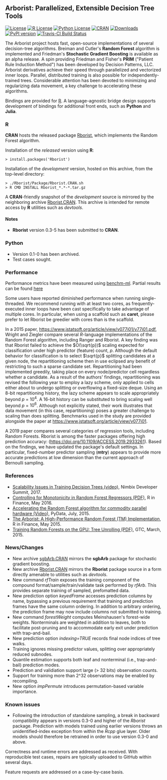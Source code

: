
## Arborist: Parallelized, Extensible Decision Tree Tools


[![License](https://img.shields.io/badge/core-MPL--2-brightgreen.svg)](https://www.mozilla.org/en-US/MPL/2.0/) 
[![R License](http://img.shields.io/badge/R_Bridge-GPL%20%28%3E=%202%29-brightgreen.svg?style=flat)](http://www.gnu.org/licenses/gpl-2.0.html)
[![Python License](http://img.shields.io/badge/Python__Bridge-MIT-brightgreen.svg?style=flat)](https://opensource.org/licenses/MIT
)
[![CRAN](http://www.r-pkg.org/badges/version/Rborist)](https://cran.rstudio.com/web/packages/Rborist/index.html)
[![Downloads](http://cranlogs.r-pkg.org/badges/Rborist?color=brightgreen)](http://www.r-pkg.org/pkg/Rborist)
[![PyPI version](https://badge.fury.io/py/pyborist.svg)](https://pypi.python.org/pypi/pyborist/) 
[![Travis-CI Build Status](https://travis-ci.org/suiji/Arborist.svg?branch=master)](https://travis-ci.org/suiji/Arborist)




The Arborist project hosts fast, open-source implementations of several decision-tree algorithms.  Breiman and Cutler's **Random Forest** algorithm is implemented and Friedman's **Stochastic Gradient Boosting** is available as an alpha release.  A spin providing Friedman and Fisher's **PRIM** ("Patient Rule Induction Method") has been developed by Decision Patterns, LLC.  Arborist derivatives achieve their speed through parallelized and vectorized inner loops.  Parallel, distributed training is also possible for independently-trained trees. Considerable attention has been devoted to minimizing and regularizing data movement, a key challenge to accelerating these algorithms.

Bindings are provided for [R](https://cran.r-project.org/web/packages/Rborist/index.html).  A language-agnostic bridge design supports development of bindings for additional front ends, such as **Python** and **Julia**.

### R

**CRAN** hosts the released package [Rborist](https://cran.r-project.org/web/packages/Rborist/index.html), which implements the Random Forest algorithm.

Installation of the *released* version using **R**:

    > install.packages('Rborist')

Installation of the *development* version, hosted on this archive, from the top-level directory:

    > ./Rborist/Package/Rborist.CRAN.sh
    > R CMD INSTALL Rborist_*.*-*.tar.gz

A **CRAN**-friendly snapshot of the *development* source is mirrored by the neighboring archive [Rborist.CRAN](https://github.com/suiji/Rborist.CRAN).  This archive is intended for remote access by **R** utilities such as *devtools*.

#### Notes
- **Rborist** version 0.3-5 has been submitted to **CRAN**.

### Python

 - Version 0.1-0 has been archived.
 - Test cases sought.

### Performance 

Performance metrics have been measured using [benchm-ml](https://github.com/szilard/benchm-ml). Partial results can be found [here](https://github.com/szilard/benchm-ml/tree/master/z-other-tools)

Some users have reported diminished performance when running single-threaded.  We recommend running with at least two cores, as frequently-executed inner loops have been cast specifically to take advantage of multiple cores.  In particular, when using a scaffold such as __caret__, please prefer to let Rborist be greedier with cores than is the scaffold.

In a 2015 paper, https://www.jstatsoft.org/article/view/v077i01/v77i01.pdf, Wright and Ziegler compare several *R*-language implementations of the Random Forest algorithm, including Ranger and Rborist.  A key finding was that Rborist failed to achieve the $O(\sqrt{p})$ scaling expected for classification under high predictor (feature) count, *p*.  Although the default behavior for classification is to select $\sqrt{p}$ splitting candidates at a given node, the repartitioning scheme then in use eclipsed any benefit of restricting to such a sparse candidate set.  Repartitioning had been implemented greedily, taking place on every node/predictor cell regardless whether a candidate.  As a result of the authors' findings, repartitioning was revised the following year to employ a lazy scheme, only applied to cells either about to undergo splitting or overflowing a fixed-size deque.  Using an 8-bit repartitioning history, the lazy scheme appears to scale appropriately beyond *p* = $10^4$.  A 16-bit history can be substituted to bring scaling well beyond *p* = $10^6$. Although not explicitly stated, their work illustrates that data movement (in this case, repartitioning) poses a greater challenge to scaling than does splitting.  Benchmarks used in the study are provided alongside the paper at https://www.jstatsoft.org/article/view/v077i01.
    
A 2019 paper compares several categories of regression tools, including Random Forests.  Rborist is among the faster packages offering high prediction accuracy: (https://doi.org/10.1109/ACCESS.2019.2933261).  Based on the findings, we have updated the package's default settings.  In particular, fixed-number predictor sampling (__mtry__) appears to provide more accurate predictions at low dimension than the current approach of Bernoulli sampling.
    
### References

- [Scalability Issues in Training Decision Trees (video)](https://www.youtube.com/watch?v=ol0SZ2Omq7w), Nimbix Developer Summit, 2017.
- [Controlling for Monotonicity in Random Forest Regressors (PDF)](http://past.rinfinance.com/agenda/2016/talk/MarkSeligman.pdf), R in Finance, May 2016.
- [ Accelerating the Random Forest algorithm for commodity parallel hardware (Video)](https://www.youtube.com/watch?v=dRZrYdhNUec), PyData, July, 2015.
- [The Arborist:  A High-Performance Random Forest (TM) Implementation](http://past.rinfinance.com/agenda/2015/talk/MarkSeligman.pdf), R in Finance, May 2015.
- [Training Random Forests on the GPU:  Tree Unrolling (PDF)](http://on-demand.gputechconf.com/gtc/2015/posters/GTC_2015_Machine_Learning___Deep_Learning_03_P5282_WEB.pdf), GTC, March, 2015.


### News/Changes
- New archive [sgbArb.CRAN](https://github.com/suiji/sgbArb.CRAN) mirrors the **sgbArb** package for stochastic gradient boosting.
- New archive [Rborist.CRAN](https://github.com/suiji/Rborist.CRAN) mirrors the **Rborist** package source in a form directly amenable to utilities such as *devtools*.
- New command *rfTrain* exposes the training component of the compound format/sample/train/validate task performed by *rfArb*.  This provides separate training of sampled, prefomatted data.
- New prediction option *keyedFrame* accesses prediction columns by name, bypassing a previous requirement that training and prediction frames have the same column ordering.  In addition to arbitrary ordering, the prediction frame may now include columns not submitted to training.
- New command *forestWeight* computes Meinshausen's forest-wide weights.  Nonterminals are weighted in addition to leaves, both to facilitate post-pruning and to accommodate early exit under prediction with trap-and-bail.
- New prediction option *indexing=TRUE* records final node indices of tree walks.
- Training ignores missing predictor values, splitting over appropriately reduced subnodes.
- Quantile estimation supports both leaf and nonterminal (i.e., trap-and-bail) prediction modes.
- Prediction and validiation support large (> 32 bits) observation counts.
- Support for training more than 2^32 observations may be enabled by recompiling.
- New option *impPermute* introduces permutation-based variable importance.

### Known issues
 - Following the introduction of standalone sampling, a break in backward compatibility appears in versions 0.3-0 and higher of the *Rborist* package.  Prediction with models trained using earlier versions throws an unidentified-index exception from within the *Rcpp* glue layer.  Older models should therefore be retrained in order to use version 0.3-0 and above.

Correctness and runtime errors are addressed as received.  With reproducible test cases, repairs are typically uploaded to GitHub within several days.

Feature requests are addressed on a case-by-case basis.

